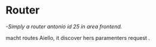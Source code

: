 # **Router**
*-Simply a router antonio id 25 in area frontend.*

macht  routes Aiello, it  discover hers paramenters request .
